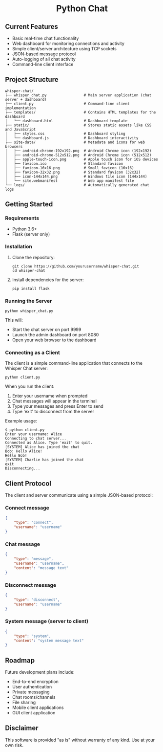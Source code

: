 <div align="center">

# Python Chat





</div>

## Current Features

- Basic real-time chat functionality
- Web dashboard for monitoring connections and activity
- Simple client/server architecture using TCP sockets
- JSON-based message protocol
- Auto-logging of all chat activity
- Command-line client interface

<div align="center">



</div>

## Project Structure

```
whisper-chat/
├── whisper_chat.py                 # Main server application (chat server + dashboard)
├── client.py                       # Command-line client implementation
├── templates/                      # Contains HTML templates for the dashboard
│   └── dashboard.html              # Dashboard template
├── static/                         # Stores static assets like CSS and JavaScript
│   ├── styles.css                  # Dashboard styling
│   └── dashboard.js                # Dashboard interactivity
├── site-data/                      # Metadata and icons for web browsers
│   ├── android-chrome-192x192.png  # Android Chrome icon (192x192)
│   ├── android-chrome-512x512.png  # Android Chrome icon (512x512)
│   ├── apple-touch-icon.png        # Apple touch icon for iOS devices
│   ├── favicon.ico                 # Standard favicon
│   ├── favicon-16x16.png           # Small favicon (16x16)
│   ├── favicon-32x32.png           # Standard favicon (32x32)
│   ├── icon-144x144.png            # Windows tile icon (144x144)
│   └── site.webmanifest            # Web app manifest file
└── logs/                           # Automatically generated chat logs
```

## Getting Started

### Requirements

- Python 3.6+
- Flask (server only)

### Installation

1. Clone the repository:
   ```
   git clone https://github.com/yourusername/whisper-chat.git
   cd whisper-chat
   ```

2. Install dependencies for the server:
   ```
   pip install flask
   ```

### Running the Server

```
python whisper_chat.py
```

This will:
- Start the chat server on port 9999
- Launch the admin dashboard on port 8080
- Open your web browser to the dashboard

### Connecting as a Client

The client is a simple command-line application that connects to the Whisper Chat server:

```
python client.py
```

When you run the client:
1. Enter your username when prompted
2. Chat messages will appear in the terminal
3. Type your messages and press Enter to send
4. Type 'exit' to disconnect from the server

Example usage:
```
$ python client.py
Enter your username: Alice
Connecting to chat server...
Connected as Alice. Type 'exit' to quit.
[SYSTEM] Alice has joined the chat
Bob: Hello Alice!
Hello Bob!
[SYSTEM] Charlie has joined the chat
exit
Disconnecting...
```

## Client Protocol

The client and server communicate using a simple JSON-based protocol:

### Connect message

```json
{
    "type": "connect",
    "username": "username"
}
```

### Chat message

```json
{
    "type": "message",
    "username": "username",
    "content": "message text"
}
```

### Disconnect message

```json
{
    "type": "disconnect",
    "username": "username"
}
```

### System message (server to client)

```json
{
    "type": "system",
    "content": "system message text"
}
```

<div align="center">



</div>

## Roadmap

Future development plans include:
- End-to-end encryption
- User authentication
- Private messaging
- Chat rooms/channels
- File sharing
- Mobile client applications
- GUI client application



## Disclaimer

This software is provided "as is" without warranty of any kind. Use at your own risk.
